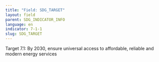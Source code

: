 ```yaml
---
title: "Field: SDG_TARGET"
layout: field
parent: SDG_INDICATOR_INFO
language: en
indicator: 7-1-1
slug: SDG_TARGET
---
```

Target 7.1: By 2030, ensure universal access to affordable, reliable and modern energy services